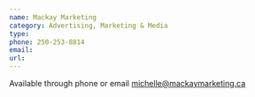 ```yaml
---
name: Mackay Marketing
category: Advertising, Marketing & Media
type: 
phone: 250-253-8814
email: 
url: 
---
```


Available through phone or email michelle@mackaymarketing.ca